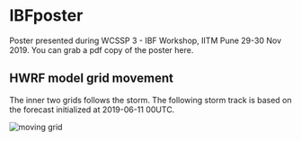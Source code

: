 # IBFposter
Poster presented during WCSSP 3 - IBF Workshop, IITM Pune 29-30 Nov 2019. You can grab a pdf copy of the poster here.

## HWRF model grid movement
The inner two grids follows the storm. The following storm track is based on the forecast initialized at 2019-06-11 00UTC.

![moving grid]()
